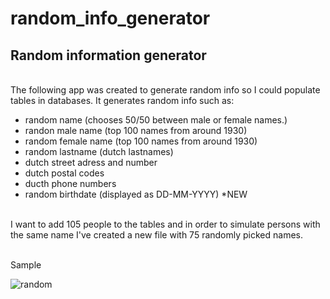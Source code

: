 # random_info_generator

<h2> Random information generator</h2>

</br>The following app was created to generate random info so I could populate tables in databases.
It generates random info such as: 
- random name (chooses 50/50 between male or female names.)
- randon male name (top 100 names from around 1930)
- random female name (top 100 names from around 1930)
- random lastname (dutch lastnames)
- dutch street adress and number
- dutch postal codes
- ducth phone numbers
- random birthdate (displayed as DD-MM-YYYY) *NEW


</br> I want to add 105 people to the tables and in order to simulate persons with the same name I've created a new file with 75 randomly picked names.

</br>Sample

![random](https://user-images.githubusercontent.com/101508384/188288450-c2602cd3-755c-4853-a3fc-b8a3b84b95be.png)
